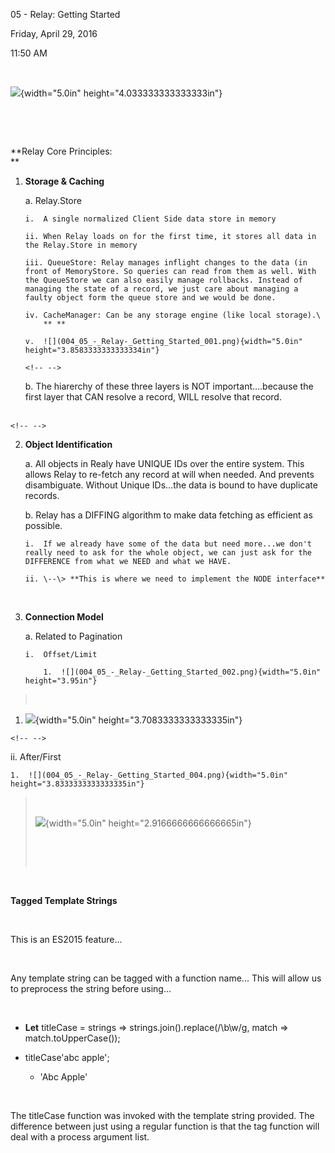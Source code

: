 05 - Relay: Getting Started

Friday, April 29, 2016

11:50 AM

 

![](004_05_-_Relay-_Getting_Started_000.png){width="5.0in" height="4.033333333333333in"}

 

 

**Relay Core Principles:\
** 

1.  **Storage & Caching**

    a.  Relay.Store

        i.  A single normalized Client Side data store in memory

        ii. When Relay loads on for the first time, it stores all data in the Relay.Store in memory

        iii. QueueStore: Relay manages inflight changes to the data (in front of MemoryStore. So queries can read from them as well. With the QueueStore we can also easily manage rollbacks. Instead of managing the state of a record, we just care about managing a faulty object form the queue store and we would be done.

        iv. CacheManager: Can be any storage engine (like local storage).\
            ** **

        v.  ![](004_05_-_Relay-_Getting_Started_001.png){width="5.0in" height="3.8583333333333334in"}

    ```{=html}
    <!-- -->
    ```
    b.  The hiarerchy of these three layers is NOT important....because the first layer that CAN resolve a record, WILL resolve that record.\
         

```{=html}
<!-- -->
```
2.  **Object Identification**

    a.  All objects in Realy have UNIQUE IDs over the entire system. This allows Relay to re-fetch any record at will when needed. And prevents disambiguate. Without Unique IDs...the data is bound to have duplicate records.

    b.  Relay has a DIFFING algorithm to make data fetching as efficient as possible.

        i.  If we already have some of the data but need more...we don't really need to ask for the whole object, we can just ask for the DIFFERENCE from what we NEED and what we HAVE.

        ii. \--\> **This is where we need to implement the NODE interface**

 

3.  **Connection Model**

    a.  Related to Pagination

        i.  Offset/Limit

            1.  ![](004_05_-_Relay-_Getting_Started_002.png){width="5.0in" height="3.95in"}

>  

1.  ![](004_05_-_Relay-_Getting_Started_003.png){width="5.0in" height="3.7083333333333335in"}

```{=html}
<!-- -->
```
ii. After/First

    1.  ![](004_05_-_Relay-_Getting_Started_004.png){width="5.0in" height="3.8333333333333335in"}

>  
>
> ![](004_05_-_Relay-_Getting_Started_005.png){width="5.0in" height="2.9166666666666665in"}
>
>  
>
>  

 

**Tagged Template Strings**

 

This is an ES2015 feature...

 

Any template string can be tagged with a function name... This will allow us to preprocess the string before using...

 

-   **Let** titleCase = strings =\> strings.join().replace(/\\b\\w/g, match =\> match.toUpperCase());

-   titleCase\'abc apple\';

    -   \'Abc Apple\'

 

The titleCase function was invoked with the template string provided. The difference between just using a regular function is that the tag function will deal with a process argument list.
